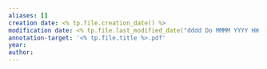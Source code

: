 ```yaml
---
aliases: []
creation date: <% tp.file.creation_date() %>
modification date: <% tp.file.last_modified_date("dddd Do MMMM YYYY HH:mm:ss") %>
annotation-target: '<% tp.file.title %>.pdf'
year: 
author: 
---
```


